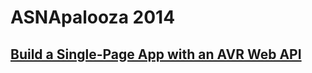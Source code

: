 # ASNApalooza 2014

## [Build a Single-Page App with an AVR Web API](http://asnapalooza.github.io/Lab2014.SinglePageApp/)
